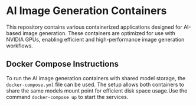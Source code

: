 # AI Image Generation Containers

This repository contains various containerized applications designed for AI-based image generation. These containers are optimized for use with NVIDIA GPUs, enabling efficient and high-performance image generation workflows.

## Docker Compose Instructions

To run the AI image generation containers with shared model storage, the `docker-compose.yml` file can be used. The setup allows both containers to share the same models mount point for efficient disk space usage.Use the command `docker-compose up` to start the services.